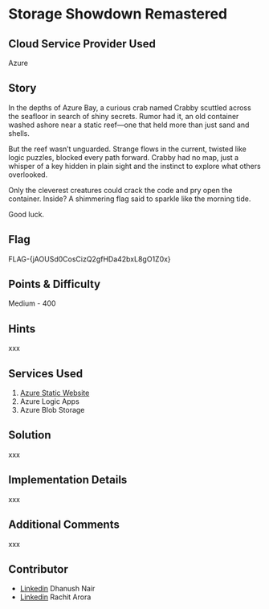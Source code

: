 # Storage Showdown Remastered

## Cloud Service Provider Used

Azure

## Story

In the depths of Azure Bay, a curious crab named Crabby scuttled across the seafloor in search of shiny secrets. Rumor had it, an old container washed ashore near a static reef—one that held more than just sand and shells.

But the reef wasn’t unguarded. Strange flows in the current, twisted like logic puzzles, blocked every path forward. Crabby had no map, just a whisper of a key hidden in plain sight and the instinct to explore what others overlooked.

Only the cleverest creatures could crack the code and pry open the container. Inside? A shimmering flag said to sparkle like the morning tide.

Good luck. 

## Flag

FLAG-{jAOUSd0CosCizQ2gfHDa42bxL8gO1Z0x}

## Points & Difficulty

Medium - 400

## Hints

xxx

## Services Used

1. [Azure Static Website](https://storageshowdownstorage.z19.web.core.windows.net/)
2. Azure Logic Apps
3. Azure Blob Storage

## Solution

xxx

## Implementation Details
xxx

## Additional Comments

xxx

## Contributor

- [Linkedin](https://www.linkedin.com/in/dhn37/) Dhanush Nair
- [Linkedin](https://www.linkedin.com/in/rach1tarora/) Rachit Arora